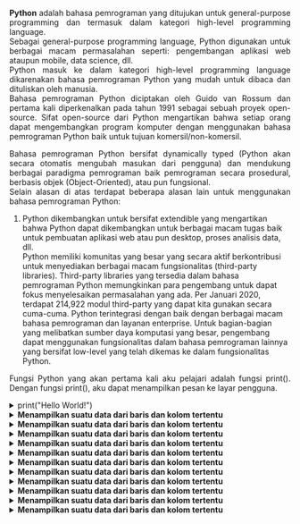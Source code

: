 <p align="justify"><b>Python</b> adalah bahasa pemrograman yang ditujukan untuk general-purpose programming dan termasuk dalam kategori high-level programming language.</br>
Sebagai general-purpose programming language, Python digunakan untuk berbagai macam permasalahan seperti: pengembangan aplikasi web ataupun mobile, data science, dll.</br>
Python masuk ke dalam kategori high-level programming language dikarenakan bahasa pemrograman Python yang mudah untuk dibaca dan dituliskan oleh manusia.</br>
Bahasa  pemrograman  Python  diciptakan  oleh Guido van Rossum dan pertama kali diperkenalkan pada tahun 1991 sebagai sebuah proyek open-source.
Sifat open-source dari Python mengartikan bahwa setiap orang dapat mengembangkan program komputer dengan menggunakan bahasa pemrograman Python baik untuk tujuan komersil/non-komersil.</p>
<p align="justify"> Bahasa pemrograman Python bersifat dynamically typed (Python akan secara otomatis mengubah masukan dari pengguna) dan mendukung berbagai paradigma pemrograman baik pemrograman secara prosedural, berbasis objek (Object-Oriented), atau pun fungsional.
</br>Selain alasan di atas terdapat beberapa alasan lain untuk menggunakan bahasa pemrograman Python: </p>
<ol><li>Python dikembangkan untuk bersifat extendible yang mengartikan bahwa Python dapat dikembangkan untuk berbagai macam tugas baik untuk pembuatan aplikasi web atau pun desktop, proses analisis data, dll.</li>
Python memiliki komunitas yang besar yang secara aktif berkontribusi untuk menyediakan berbagai macam fungsionalitas (third-party libraries). Third-party libraries yang tersedia dalam bahasa pemrograman Python memungkinkan para pengembang untuk dapat fokus menyelesaikan permasalahan yang ada. Per Januari 2020, terdapat 214,922 modul third-party yang dapat kita gunakan secara cuma-cuma.</li>
Python terintegrasi dengan baik dengan berbagai macam bahasa pemrograman dan layanan enterprise. Untuk bagian-bagian yang melibatkan sumber daya komputasi yang besar, pengembang dapat menggunakan fungsionalitas dalam bahasa pemrograman lainnya yang bersifat low-level yang telah dikemas ke dalam fungsionalitas Python.</li></ol>
<p align="justify">
Fungsi Python yang akan pertama kali aku pelajari adalah fungsi print().
Dengan fungsi print(), aku dapat menampilkan pesan ke layar pengguna.</p>

<details align="justify"> <summary>print("Hello World!")</br>
</summary><table align="justify"><i>Output : </br>Hello World!</i></table></details>

<details align="justify"> <summary><b>Menampilkan suatu data dari baris dan kolom tertentu</b></br>
</summary><table align="justify"><i>Output : </br></i></table></details>

<details align="justify"> <summary><b>Menampilkan suatu data dari baris dan kolom tertentu</b></br>
</summary><table align="justify"><i>Output : </br></i></table></details>

<details align="justify"> <summary><b>Menampilkan suatu data dari baris dan kolom tertentu</b></br>
</summary><table align="justify"><i>Output : </br></i></table></details>

<details align="justify"> <summary><b>Menampilkan suatu data dari baris dan kolom tertentu</b></br>
</summary><table align="justify"><i>Output : </br></i></table></details>

<details align="justify"> <summary><b>Menampilkan suatu data dari baris dan kolom tertentu</b></br>
</summary><table align="justify"><i>Output : </br></i></table></details>

<details align="justify"> <summary><b>Menampilkan suatu data dari baris dan kolom tertentu</b></br>
</summary><table align="justify"><i>Output : </br></i></table></details>

<details align="justify"> <summary><b>Menampilkan suatu data dari baris dan kolom tertentu</b></br>
</summary><table align="justify"><i>Output : </br></i></table></details>

<details align="justify"> <summary><b>Menampilkan suatu data dari baris dan kolom tertentu</b></br>
</summary><table align="justify"><i>Output : </br></i></table></details>

<details align="justify"> <summary><b>Menampilkan suatu data dari baris dan kolom tertentu</b></br>
</summary><table align="justify"><i>Output : </br></i></table></details>

<details align="justify"> <summary><b>Menampilkan suatu data dari baris dan kolom tertentu</b></br>
</summary><table align="justify"><i>Output : </br></i></table></details>

<details align="justify"> <summary><b>Menampilkan suatu data dari baris dan kolom tertentu</b></br>
</summary><table align="justify"><i>Output : </br></i></table></details>
